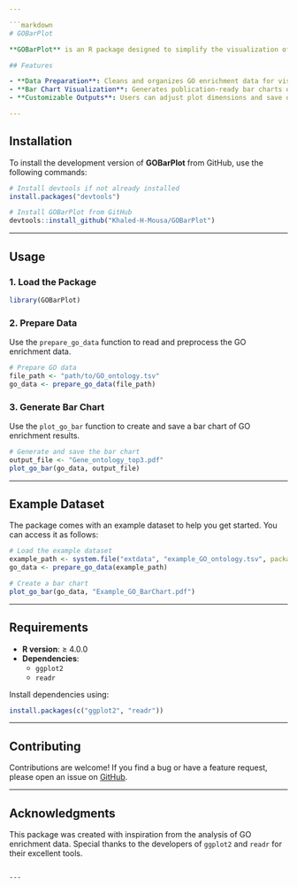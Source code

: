 ```yaml
---

```markdown
# GOBarPlot

**GOBarPlot** is an R package designed to simplify the visualization of Gene Ontology (GO) enrichment analysis results. It provides functions for preparing GO data and generating bar charts to represent functional classification.

## Features

- **Data Preparation**: Cleans and organizes GO enrichment data for visualization.
- **Bar Chart Visualization**: Generates publication-ready bar charts of GO enrichment results.
- **Customizable Outputs**: Users can adjust plot dimensions and save outputs in PDF format.

---
```


## Installation

To install the development version of **GOBarPlot** from GitHub, use the following commands:

```R
# Install devtools if not already installed
install.packages("devtools")

# Install GOBarPlot from GitHub
devtools::install_github("Khaled-H-Mousa/GOBarPlot")
```

---

## Usage

### 1. Load the Package
```R
library(GOBarPlot)
```

### 2. Prepare Data
Use the `prepare_go_data` function to read and preprocess the GO enrichment data.

```R
# Prepare GO data
file_path <- "path/to/GO_ontology.tsv"
go_data <- prepare_go_data(file_path)
```

### 3. Generate Bar Chart
Use the `plot_go_bar` function to create and save a bar chart of GO enrichment results.

```R
# Generate and save the bar chart
output_file <- "Gene_ontology_top3.pdf"
plot_go_bar(go_data, output_file)
```

---

## Example Dataset

The package comes with an example dataset to help you get started. You can access it as follows:

```R
# Load the example dataset
example_path <- system.file("extdata", "example_GO_ontology.tsv", package = "GOBarPlot")
go_data <- prepare_go_data(example_path)

# Create a bar chart
plot_go_bar(go_data, "Example_GO_BarChart.pdf")
```

---

## Requirements

- **R version**: ≥ 4.0.0
- **Dependencies**:
  - `ggplot2`
  - `readr`

Install dependencies using:
```R
install.packages(c("ggplot2", "readr"))
```

---

## Contributing

Contributions are welcome! If you find a bug or have a feature request, please open an issue on [GitHub](https://github.com/Khaled-H-Mousa/GOBarPlot).

---

## Acknowledgments

This package was created with inspiration from the analysis of GO enrichment data. Special thanks to the developers of `ggplot2` and `readr` for their excellent tools.
```

---
